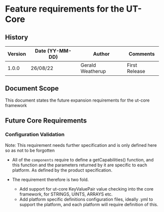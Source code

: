 # Feature requirements for the UT-Core

## History

|Version|Date (YY-MM-DD)|Author|Comments|
|-------|-----|-----|----|
|1.0.0| 26/08/22 |Gerald Weatherup| First Release|

## Document Scope

This document states the future expansion requirements for the ut-core framework

## Future Core Requirements

### Configuration Validation

Note: This requirement needs further specification and is only defined here so as not to be forgotten

- All of the `components` require to define a getCapabilities() function, and this function and the parameters returned by it are specific to each platform. As defined by the product specification.

- The requirement therefore is two fold.

  - Add support for ut-core KeyValuePair value checking into the core framework, for STRINGS, UINTS, ARRAYS etc.
  - Add platform specific definitions configuration files, ideally .yml to support the platform, and each platform will require definition of this.
